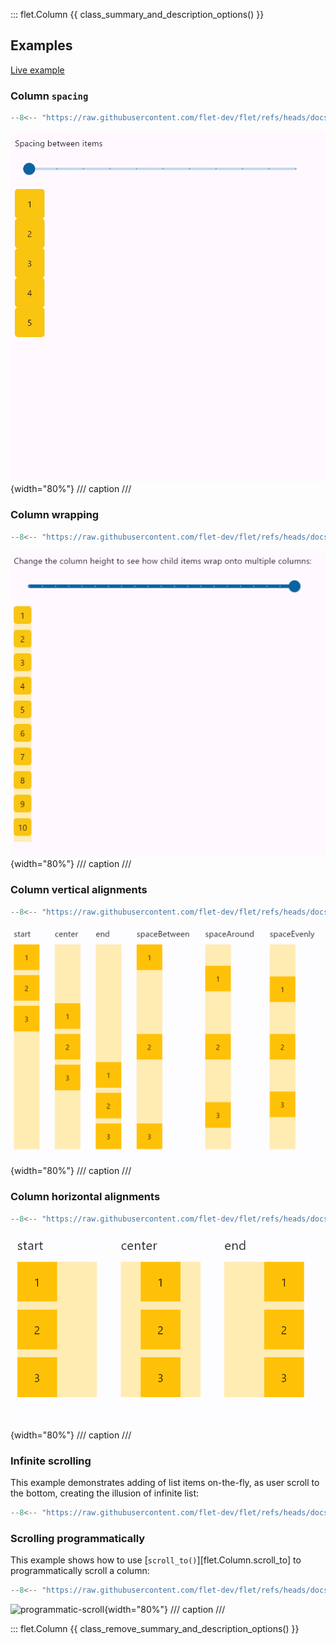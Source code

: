 ::: flet.Column
{{ class_summary_and_description_options() }}

## Examples

[Live example](https://flet-controls-gallery.fly.dev/layout/column)

### Column `spacing`

```python
--8<-- "https://raw.githubusercontent.com/flet-dev/flet/refs/heads/docs/sdk/python/examples/controls/column/spacing.py"
```

![spacing](https://raw.githubusercontent.com/flet-dev/flet/docs/sdk/python/examples/controls/column/media/spacing.gif){width="80%"}
/// caption
///

### Column wrapping

```python
--8<-- "https://raw.githubusercontent.com/flet-dev/flet/refs/heads/docs/sdk/python/examples/controls/column/wrap.py"
```

![wrap](https://raw.githubusercontent.com/flet-dev/flet/docs/sdk/python/examples/controls/column/media/wrap.gif){width="80%"}
/// caption
///

### Column vertical alignments

```python
--8<-- "https://raw.githubusercontent.com/flet-dev/flet/refs/heads/docs/sdk/python/examples/controls/column/alignment.py"
```

![alignment](https://raw.githubusercontent.com/flet-dev/flet/docs/sdk/python/examples/controls/column/media/alignment.png){width="80%"}
/// caption
///

### Column horizontal alignments

```python
--8<-- "https://raw.githubusercontent.com/flet-dev/flet/refs/heads/docs/sdk/python/examples/controls/column/horizontal-alignment.py"
```

![horizontal-alignment](https://raw.githubusercontent.com/flet-dev/flet/docs/sdk/python/examples/controls/column/media/horizontal-alignment.png){width="80%"}
/// caption
///

### Infinite scrolling

This example demonstrates adding of list items on-the-fly, as user scroll to the bottom,
creating the illusion of infinite list:

```python
--8<-- "https://raw.githubusercontent.com/flet-dev/flet/refs/heads/docs/sdk/python/examples/controls/column/infinite-scrolling.py"
```

### Scrolling programmatically

This example shows how to use [`scroll_to()`][flet.Column.scroll_to] to programmatically scroll a column:

```python
--8<-- "https://raw.githubusercontent.com/flet-dev/flet/refs/heads/docs/sdk/python/examples/controls/column/programmatic-scroll.py"
```

![programmatic-scroll](https://raw.githubusercontent.com/flet-dev/flet/docs/sdk/python/examples/controls/column/media/programmatic-scroll.gif){width="80%"}
/// caption
///

[//]: # (### Custom scrollbar)

::: flet.Column
{{ class_remove_summary_and_description_options() }}
